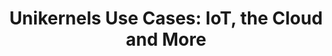 ---
layout: post
title: "Unikernels Use Cases: IoT, the Cloud and More"
description: "Unikernels may be the next big thing after Docker. Which types of use cases will unikernels support? Keep reading for an overview. A unikernel is a type"
summary: "Unikernels may be the next big thing after Docker. Which types of use cases will unikernels support? Keep reading for an overview. A unikernel is a type"
img: "https://containerjournal.com/wp-content/uploads/2017/03/More.jpg"
tags: [unikernels]
redirect_to: https://containerjournal.com/features/unikernels-use-cases-iot-cloud/
---